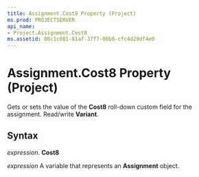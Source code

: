 ```yaml
---
title: Assignment.Cost8 Property (Project)
ms.prod: PROJECTSERVER
api_name:
- Project.Assignment.Cost8
ms.assetid: 08c1c081-81af-37f7-00b8-cfc4d29df4e0
---
```



# Assignment.Cost8 Property (Project)

Gets or sets the value of the  **Cost8** roll-down custom field for the assignment. Read/write **Variant**.


## Syntax

 _expression_. **Cost8**

 _expression_ A variable that represents an **Assignment** object.



